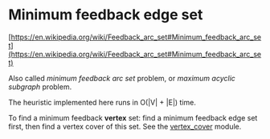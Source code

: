 # Minimum feedback edge set

[https://en.wikipedia.org/wiki/Feedback_arc_set#Minimum_feedback_arc_set](https://en.wikipedia.org/wiki/Feedback_arc_set#Minimum_feedback_arc_set)

Also called *minimum feedback arc set* problem, or *maximum acyclic subgraph* problem.

The heuristic implemented here runs in O(|V| + |E|) time.

To find a minimum feedback **vertex** set: find a minimum feedback edge set first, then find a vertex cover of this set. See the [vertex_cover](../vertex_cover) module.
